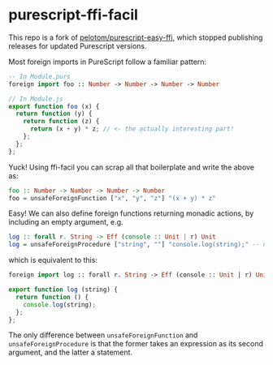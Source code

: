 # purescript-ffi-facil

This repo is a fork of [pelotom/purescript-easy-ffi](https://github.com/pelotom/purescript-easy-ffi), which stopped publishing releases for updated Purescript versions.

Most foreign imports in PureScript follow a familiar pattern:

```purescript
-- In Module.purs
foreign import foo :: Number -> Number -> Number -> Number
```

```javascript
// In Module.js
export function foo (x) {
  return function (y) {
    return function (z) {
      return (x + y) * z; // <- the actually interesting part!
    };
  };
};
```

Yuck! Using ffi-facil you can scrap all that boilerplate and write the above as:

```haskell
foo :: Number -> Number -> Number -> Number
foo = unsafeForeignFunction ["x", "y", "z"] "(x + y) * z"
```

Easy! We can also define foreign functions returning monadic actions, by including an empty argument, e.g.

```haskell
log :: forall r. String -> Eff (console :: Unit | r) Unit
log = unsafeForeignProcedure ["string", ""] "console.log(string);" -- note the extra ""
```

which is equivalent to this:

```purescript
foreign import log :: forall r. String -> Eff (console :: Unit | r) Unit
```

```javascript
export function log (string) {
  return function () {
    console.log(string);
  };
};
```

The only difference between `unsafeForeignFunction` and `unsafeForeignProcedure` is that the former takes an expression as its second argument, and the latter a statement.
